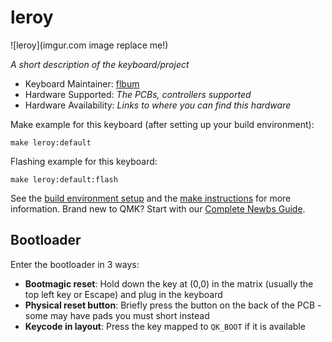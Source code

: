 # leroy

![leroy](imgur.com image replace me!)

*A short description of the keyboard/project*

* Keyboard Maintainer: [flbum](https://github.com/flbum)
* Hardware Supported: *The PCBs, controllers supported*
* Hardware Availability: *Links to where you can find this hardware*

Make example for this keyboard (after setting up your build environment):

    make leroy:default

Flashing example for this keyboard:

    make leroy:default:flash

See the [build environment setup](https://docs.qmk.fm/#/getting_started_build_tools) and the [make instructions](https://docs.qmk.fm/#/getting_started_make_guide) for more information. Brand new to QMK? Start with our [Complete Newbs Guide](https://docs.qmk.fm/#/newbs).

## Bootloader

Enter the bootloader in 3 ways:

* **Bootmagic reset**: Hold down the key at (0,0) in the matrix (usually the top left key or Escape) and plug in the keyboard
* **Physical reset button**: Briefly press the button on the back of the PCB - some may have pads you must short instead
* **Keycode in layout**: Press the key mapped to `QK_BOOT` if it is available
